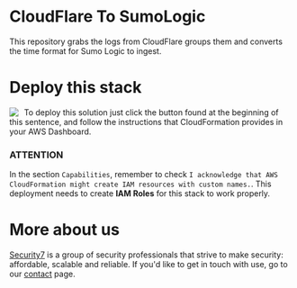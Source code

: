 # CloudFlare To SumoLogic

This repository grabs the logs from CloudFlare groups them and converts the time format for Sumo Logic to ingest. 

# Deploy this stack

<a target="_blank" href="https://console.aws.amazon.com/cloudformation/home#/stacks/new?stackName=Cloudflare-to-SumoLogic&templateURL=https://s3.us-east-2.amazonaws.com/net.security7.cloudformations/Cloudflare-to-SumoLogic.json">
<img align="left" style="float: left; margin: 0 10px 0 0;" src="https://s3.amazonaws.com/cloudformation-examples/cloudformation-launch-stack.png"></a>

To deploy this solution just click the button found at the beginning of this sentence, and follow the instructions that CloudFormation provides in your AWS Dashboard.

### ATTENTION

In the section `Capabilities`, remember to check `I acknowledge that AWS CloudFormation might create IAM resources with custom names.`. This deployment needs to create **IAM Roles** for this stack to work properly.

# More about us

[Security7](https://www.security7.net/) is a group of security professionals that strive to make security: affordable, scalable and reliable. If you'd like to get in touch with use, go to our [contact](https://www.security7.net/contact/) page.
